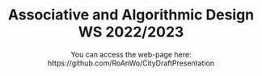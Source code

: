 <h1 align="center"> Associative and Algorithmic Design WS 2022/2023 </h1>
<p align="center"> You can access the web-page here: https://github.com/RoAnWo/CityDraftPresentation </p>
